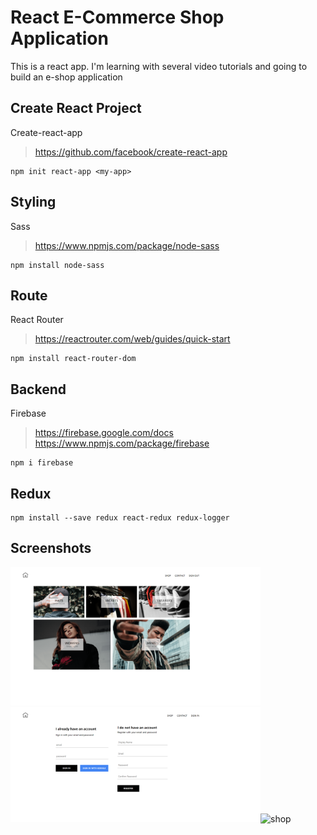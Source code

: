 # React E-Commerce Shop Application
This is a react app.
I'm learning with several video tutorials and going to build an e-shop application

## Create React Project
Create-react-app
> https://github.com/facebook/create-react-app
```
npm init react-app <my-app>
```

## Styling
Sass
> https://www.npmjs.com/package/node-sass
```
npm install node-sass
```

## Route
React Router
> https://reactrouter.com/web/guides/quick-start
```
npm install react-router-dom
```

## Backend
Firebase
> https://firebase.google.com/docs
> https://www.npmjs.com/package/firebase
```
npm i firebase
```

## Redux
```
npm install --save redux react-redux redux-logger
```

## Screenshots
<img src='https://github.com/JingyiNiu/react-eshop-app/blob/master/src/screenshots/home.png' width='400' alt='home'/><img src='https://github.com/JingyiNiu/react-eshop-app/blob/master/src/screenshots/sign-in-and-register.png' width='400' alt='sign-in-and-register'/><img src='https://github.com/JingyiNiu/react-eshop-app/blob/master/src/screenshots/shop.png' width='400' alt='shop'/>
